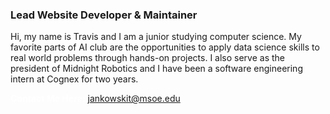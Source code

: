 ### Lead Website Developer & Maintainer

Hi, my name is Travis and I am a junior studying computer science. My favorite parts of AI club are the opportunities to apply data science skills to real world problems through hands-on projects. I also serve as the president of Midnight Robotics and I have been a software engineering intern at Cognex for two years.

<a style = 'font-weight: bold; color: white;'>Contact Me Here:</a> <a style = 'color: blue eyes;'>jankowskit@msoe.edu</a>
